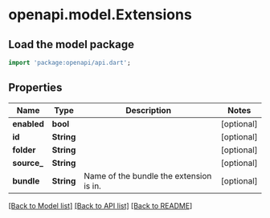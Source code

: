 # openapi.model.Extensions

## Load the model package
```dart
import 'package:openapi/api.dart';
```

## Properties
Name | Type | Description | Notes
------------ | ------------- | ------------- | -------------
**enabled** | **bool** |  | [optional] 
**id** | **String** |  | [optional] 
**folder** | **String** |  | [optional] 
**source_** | **String** |  | [optional] 
**bundle** | **String** | Name of the bundle the extension is in. | [optional] 

[[Back to Model list]](../README.md#documentation-for-models) [[Back to API list]](../README.md#documentation-for-api-endpoints) [[Back to README]](../README.md)


